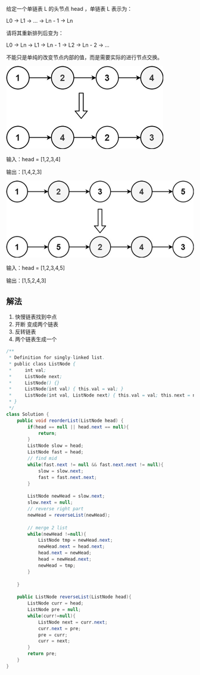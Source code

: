 给定一个单链表 L 的头节点 head ，单链表 L 表示为：

L0 → L1 → … → Ln - 1 → Ln

请将其重新排列后变为：

L0 → Ln → L1 → Ln - 1 → L2 → Ln - 2 → …

不能只是单纯的改变节点内部的值，而是需要实际的进行节点交换。

![img.png](./img/img_16.png)

输入：head = [1,2,3,4]

输出：[1,4,2,3]

![img.png](./img/img_17.png)

输入：head = [1,2,3,4,5]

输出：[1,5,2,4,3]

## 解法
1. 快慢链表找到中点
2. 开断 变成两个链表
3. 反转链表
4. 两个链表生成一个
```java
/**
 * Definition for singly-linked list.
 * public class ListNode {
 *     int val;
 *     ListNode next;
 *     ListNode() {}
 *     ListNode(int val) { this.val = val; }
 *     ListNode(int val, ListNode next) { this.val = val; this.next = next; }
 * }
 */
class Solution {
    public void reorderList(ListNode head) {
        if(head == null || head.next == null){
            return;
        }
        ListNode slow = head;
        ListNode fast = head;
        // find mid
        while(fast.next != null && fast.next.next != null){
            slow = slow.next;
            fast = fast.next.next;
        }

        ListNode newHead = slow.next;
        slow.next = null;
        // reverse right part
        newHead = reverseList(newHead);

        // merge 2 list
        while(newHead !=null){
            ListNode tmp = newHead.next;
            newHead.next = head.next;
            head.next = newHead;
            head = newHead.next;
            newHead = tmp;
        }

    }

    public ListNode reverseList(ListNode head){
        ListNode curr = head;
        ListNode pre = null;
        while(curr!=null){
            ListNode next = curr.next;
            curr.next = pre;
            pre = curr;
            curr = next;
        }
        return pre;
    }
}
```